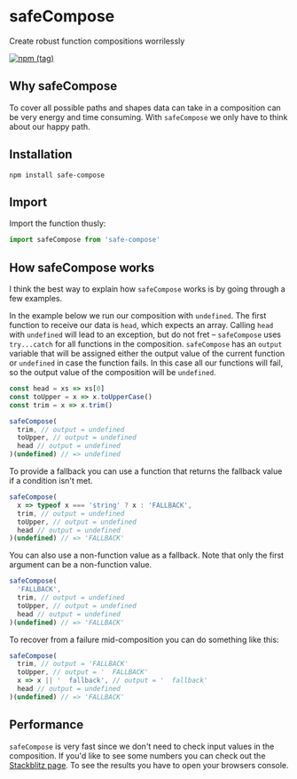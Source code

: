 # safeCompose

Create robust function compositions worrilessly

[![npm (tag)](https://img.shields.io/npm/v/safe-compose/latest?style=for-the-badge)](https://www.npmjs.com/package/safe-compose)

## Why safeCompose

To cover all possible paths and shapes data can take in a composition can be very energy and time consuming. With `safeCompose` we only have to think about our happy path.

## Installation

`npm install safe-compose`

## Import

Import the function thusly:

```js
import safeCompose from 'safe-compose'
```

## How safeCompose works

I think the best way to explain how `safeCompose` works is by going through a few examples.

In the example below we run our composition with `undefined`. The first function to receive our data is `head`, which expects an array. Calling `head` with `undefined` will lead to an exception, but do not fret – `safeCompose` uses `try...catch` for all functions in the composition. `safeCompose` has an `output` variable that will be assigned either the output value of the current function or `undefined` in case the function fails. In this case all our functions will fail, so the output value of the composition will be `undefined`.

```js
const head = xs => xs[0]
const toUpper = x => x.toUpperCase()
const trim = x => x.trim()

safeCompose(
  trim, // output = undefined
  toUpper, // output = undefined
  head // output = undefined
)(undefined) // => undefined
```

To provide a fallback you can use a function that returns the fallback value if a condition isn't met.

```js
safeCompose(
  x => typeof x === 'string' ? x : 'FALLBACK',
  trim, // output = undefined
  toUpper, // output = undefined
  head // output = undefined
)(undefined) // => 'FALLBACK'
```

You can also use a non-function value as a fallback. Note that only the first argument can be a non-function value.

```js
safeCompose(
  'FALLBACK',
  trim, // output = undefined
  toUpper, // output = undefined
  head // output = undefined
)(undefined) // => 'FALLBACK'
```

To recover from a failure mid-composition you can do something like this:

```js
safeCompose(
  trim, // output = 'FALLBACK'
  toUpper, // output = '  FALLBACK'
  x => x || '  fallback', // output = '  fallback'
  head // output = undefined
)(undefined) // => 'FALLBACK'
```

## Performance

`safeCompose` is very fast since we don't need to check input values in the composition. If you'd like to see some numbers you can check out the [Stackblitz page](https://stackblitz.com/edit/safe-compose). To see the results you have to open your browsers console.

